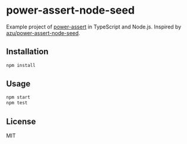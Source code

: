 # power-assert-node-seed

Example project of [power-assert](https://github.com/twada/power-assert "power-assert") in TypeScript and Node.js. Inspired by [azu/power-assert-node-seed](https://github.com/azu/power-assert-node-seed).

## Installation

``` sh
npm install
```

## Usage

``` sh
npm start
npm test
```

## License

MIT
